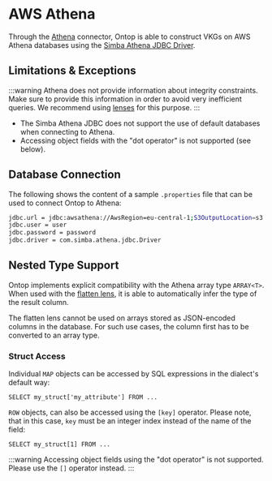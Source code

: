 # AWS Athena

Through the [Athena](https://aws.amazon.com/athena/) connector, Ontop is able to construct VKGs on AWS Athena databases using the [Simba Athena JDBC Driver](https://docs.aws.amazon.com/athena/latest/ug/connect-with-jdbc.html).

## Limitations & Exceptions

:::warning
Athena does not provide information about integrity constraints. Make sure to provide this information in order to avoid very inefficient queries. 
We recommend using [lenses](/guide/advanced/lenses) for this purpose.
:::

- The Simba Athena JDBC does not support the use of default databases when connecting to Athena.
- Accessing object fields with the "dot operator" is not supported (see below).

## Database Connection

The following shows the content of a sample `.properties` file that can be used to connect Ontop to Athena:

```bash
jdbc.url = jdbc:awsathena://AwsRegion=eu-central-1;S3OutputLocation=s3://result-location
jdbc.user = user
jdbc.password = password
jdbc.driver = com.simba.athena.jdbc.Driver
```

## Nested Type Support

Ontop implements explicit compatibility with the Athena array type `ARRAY<T>`. When used with the [flatten lens](/guide/advanced/lenses#flattenlens), it is able to automatically infer the type of the result column.

The flatten lens cannot be used on arrays stored as JSON-encoded columns in the database. For such use cases, the column first has to be converted to an array type.

### Struct Access
 Individual `MAP` objects can be accessed by SQL expressions in the dialect's default way:
```
SELECT my_struct['my_attribute'] FROM ...
```

`ROW` objects, can also be accessed using the `[key]` operator. Please note, that in this case, `key` must be an integer index instead of the name of the field:
```
SELECT my_struct[1] FROM ...
```

:::warning
Accessing object fields using the "dot operator" is not supported. Please use the `[]` operator instead.
:::